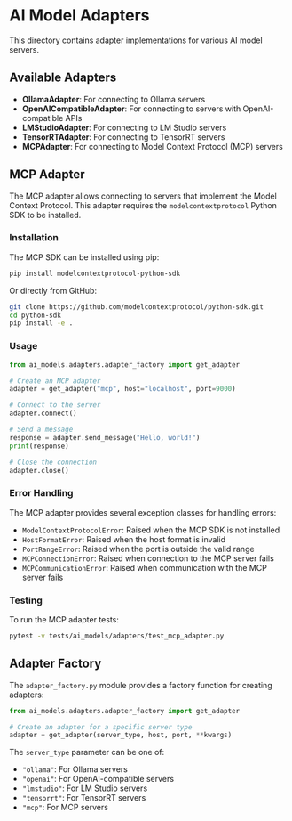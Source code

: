# AI Model Adapters

This directory contains adapter implementations for various AI model servers.

## Available Adapters

- **OllamaAdapter**: For connecting to Ollama servers
- **OpenAICompatibleAdapter**: For connecting to servers with OpenAI-compatible APIs
- **LMStudioAdapter**: For connecting to LM Studio servers
- **TensorRTAdapter**: For connecting to TensorRT servers
- **MCPAdapter**: For connecting to Model Context Protocol (MCP) servers

## MCP Adapter

The MCP adapter allows connecting to servers that implement the Model Context Protocol. This adapter requires the `modelcontextprotocol` Python SDK to be installed.

### Installation

The MCP SDK can be installed using pip:

```bash
pip install modelcontextprotocol-python-sdk
```

Or directly from GitHub:

```bash
git clone https://github.com/modelcontextprotocol/python-sdk.git
cd python-sdk
pip install -e .
```

### Usage

```python
from ai_models.adapters.adapter_factory import get_adapter

# Create an MCP adapter
adapter = get_adapter("mcp", host="localhost", port=9000)

# Connect to the server
adapter.connect()

# Send a message
response = adapter.send_message("Hello, world!")
print(response)

# Close the connection
adapter.close()
```

### Error Handling

The MCP adapter provides several exception classes for handling errors:

- `ModelContextProtocolError`: Raised when the MCP SDK is not installed
- `HostFormatError`: Raised when the host format is invalid
- `PortRangeError`: Raised when the port is outside the valid range
- `MCPConnectionError`: Raised when connection to the MCP server fails
- `MCPCommunicationError`: Raised when communication with the MCP server fails

### Testing

To run the MCP adapter tests:

```bash
pytest -v tests/ai_models/adapters/test_mcp_adapter.py
```

## Adapter Factory

The `adapter_factory.py` module provides a factory function for creating adapters:

```python
from ai_models.adapters.adapter_factory import get_adapter

# Create an adapter for a specific server type
adapter = get_adapter(server_type, host, port, **kwargs)
```

The `server_type` parameter can be one of:
- `"ollama"`: For Ollama servers
- `"openai"`: For OpenAI-compatible servers
- `"lmstudio"`: For LM Studio servers
- `"tensorrt"`: For TensorRT servers
- `"mcp"`: For MCP servers

